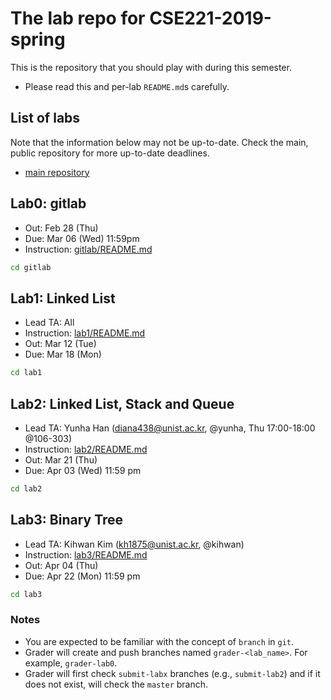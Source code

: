 # The lab repo for CSE221-2019-spring

This is the repository that you should play with during this semester.

- Please read this and per-lab `README.md`s carefully.

## List of labs

Note that the information below may not be up-to-date. Check the main, public
repository for more up-to-date deadlines.

- [main repository](https://class.unicss.org/cse221-2019-spring/cse221-2019-spring)


## Lab0: gitlab

- Out: Feb 28 (Thu)
- Due: Mar 06 (Wed) 11:59pm
- Instruction: [gitlab/README.md](/gitlab/README.md)

```sh
cd gitlab
```


## Lab1: Linked List

- Lead TA: All
- Instruction: [lab1/README.md](/lab1/README.md)
- Out: Mar 12 (Tue)
- Due: Mar 18 (Mon)

```sh
cd lab1
```

## Lab2: Linked List, Stack and Queue

- Lead TA: Yunha Han (diana438@unist.ac.kr, @yunha, Thu 17:00-18:00 @106-303)
- Instruction: [lab2/README.md](lab2/README.md)
- Out: Mar 21 (Thu)
- Due: Apr 03 (Wed) 11:59 pm

```sh
cd lab2
```

## Lab3: Binary Tree

- Lead TA: Kihwan Kim (kh1875@unist.ac.kr, @kihwan)
- Instruction: [lab3/README.md](lab3/README.md)
- Out: Apr 04 (Thu)
- Due: Apr 22 (Mon) 11:59 pm

```sh
cd lab3
```
### Notes

- You are expected to be familiar with the concept of `branch` in `git`.
- Grader will create and push branches named `grader-<lab_name>`. For example, `grader-lab0`.
- Grader will first check `submit-labx` branches (e.g., `submit-lab2`) and if it does not exist,
will check the `master` branch.


